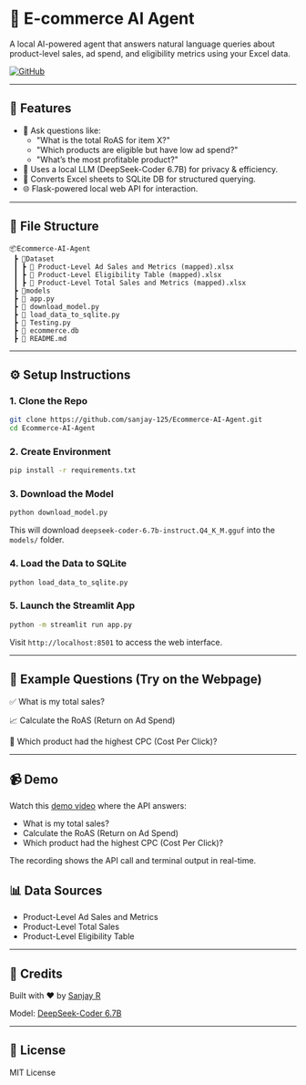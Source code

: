 
# 🛒 E-commerce AI Agent

A local AI-powered agent that answers natural language queries about product-level sales, ad spend, and eligibility metrics using your Excel data.

[![GitHub](https://img.shields.io/badge/Repo-Link-informational?style=flat&logo=github)](https://github.com/sanjay-125/Ecommerce-AI-Agent.git)

---

## 🚀 Features

- 🔎 Ask questions like:
  - "What is the total RoAS for item X?"
  - "Which products are eligible but have low ad spend?"
  - "What’s the most profitable product?"
- 🤖 Uses a local LLM (DeepSeek-Coder 6.7B) for privacy & efficiency.
- 💽 Converts Excel sheets to SQLite DB for structured querying.
- 🌐 Flask-powered local web API for interaction.

---

## 📁 File Structure

```
📦Ecommerce-AI-Agent
 ┣ 📂Dataset
 ┃ ┣ 📄 Product-Level Ad Sales and Metrics (mapped).xlsx
 ┃ ┣ 📄 Product-Level Eligibility Table (mapped).xlsx
 ┃ ┣ 📄 Product-Level Total Sales and Metrics (mapped).xlsx
 ┣ 📂models
 ┣ 📄 app.py
 ┣ 📄 download_model.py
 ┣ 📄 load_data_to_sqlite.py
 ┣ 📄 Testing.py
 ┣ 📄 ecommerce.db
 ┣ 📄 README.md
```

---

## ⚙️ Setup Instructions

### 1. Clone the Repo

```bash
git clone https://github.com/sanjay-125/Ecommerce-AI-Agent.git
cd Ecommerce-AI-Agent
```

### 2. Create Environment

```bash
pip install -r requirements.txt
```

### 3. Download the Model

```bash
python download_model.py
```

This will download `deepseek-coder-6.7b-instruct.Q4_K_M.gguf` into the `models/` folder.

### 4. Load the Data to SQLite

```bash
python load_data_to_sqlite.py
```

### 5. Launch the Streamlit App

```bash
python -m streamlit run app.py
```

Visit `http://localhost:8501` to access the web interface.

---

## 💬 Example Questions (Try on the Webpage)

✅ What is my total sales?

📈 Calculate the RoAS (Return on Ad Spend)

💸 Which product had the highest CPC (Cost Per Click)?

---
## 📹 Demo

Watch this [demo video]([https://drive.google.com/file/d/your-demo-video-link/view](https://drive.google.com/file/d/167Y5xcD1GyPZBshVO1ZrZUVJapxr5HpA/view?usp=drivesdk)) where the API answers:

- What is my total sales?
- Calculate the RoAS (Return on Ad Spend)
- Which product had the highest CPC (Cost Per Click)?

The recording shows the API call and terminal output in real-time.

## 📊 Data Sources

- Product-Level Ad Sales and Metrics
- Product-Level Total Sales
- Product-Level Eligibility Table

---

## 🤝 Credits

Built with ❤️ by [Sanjay R](https://github.com/sanjay-125)

Model: [DeepSeek-Coder 6.7B](https://huggingface.co/deepseek-ai/deepseek-coder-6.7b-instruct)

---

## 📜 License

MIT License
